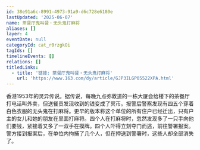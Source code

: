 ```yaml
---
id: 38e91a6c-8991-4973-91a9-d6c728e6180e
lastUpdated: '2025-06-07'
name: 茶餐厅鬼叫餐・无头鬼打麻将
aliases: []
layer: 4
eventDate: null
categoryId: cat_r0rzgkOi
tagIds: []
timelineEvents: []
relations: []
titledLinks:
  - title: '链接: 茶餐厅鬼叫餐・无头鬼打麻将'
    url: 'https://www.163.com/dy/article/GJP3ILGP05522XPA.html'
---
```

香港1953年的灵异传说。据传说，每晚九点弥敦道的一栋大厦会给楼下的茶餐厅打电话叫外卖，但送餐员发现收到的钱变成了冥币。报警后警察发现有四五个穿着白色衣服的无头鬼在打麻将。更早的版本称这个单位的所有住户已经迁出，只有户主的女儿和她的朋友在里面打麻将。四个人在打麻将时，忽然发现多了一只手向他们要钱，紧接着又多了一双手在摸牌。四个人吓得立刻夺门而逃，前往警署报案。警方接到报案后，在单位内拘捕了几个人，但在押送到警署时，这些人却全部消失了。
